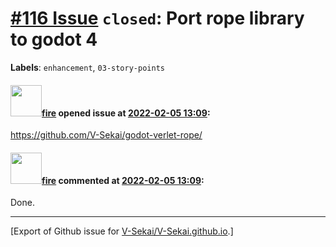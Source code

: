 # [\#116 Issue](https://github.com/V-Sekai/V-Sekai.github.io/issues/116) `closed`: Port rope library to godot 4
**Labels**: `enhancement`, `03-story-points`


#### <img src="https://avatars.githubusercontent.com/u/32321?u=c2e06a3d2b49a467aa907e54aa259516440267cc&v=4" width="50">[fire](https://github.com/fire) opened issue at [2022-02-05 13:09](https://github.com/V-Sekai/V-Sekai.github.io/issues/116):

https://github.com/V-Sekai/godot-verlet-rope/

#### <img src="https://avatars.githubusercontent.com/u/32321?u=c2e06a3d2b49a467aa907e54aa259516440267cc&v=4" width="50">[fire](https://github.com/fire) commented at [2022-02-05 13:09](https://github.com/V-Sekai/V-Sekai.github.io/issues/116#issuecomment-1107839322):

Done.


-------------------------------------------------------------------------------



[Export of Github issue for [V-Sekai/V-Sekai.github.io](https://github.com/V-Sekai/V-Sekai.github.io).]
